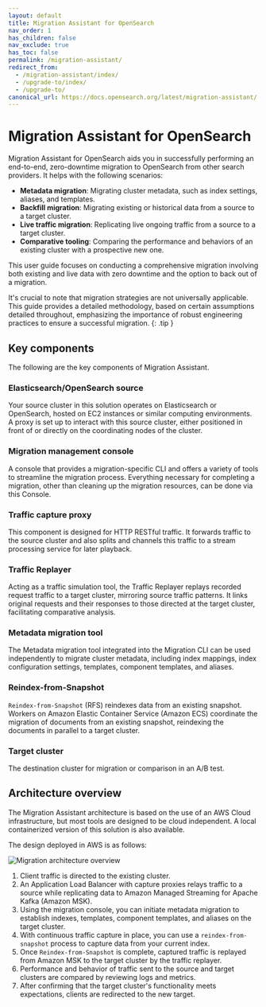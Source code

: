 ```yaml
---
layout: default
title: Migration Assistant for OpenSearch
nav_order: 1
has_children: false
nav_exclude: true
has_toc: false
permalink: /migration-assistant/
redirect_from:
  - /migration-assistant/index/
  - /upgrade-to/index/
  - /upgrade-to/
canonical_url: https://docs.opensearch.org/latest/migration-assistant/
---
```


# Migration Assistant for OpenSearch

Migration Assistant for OpenSearch aids you in successfully performing an end-to-end, zero-downtime migration to OpenSearch from other search providers. It helps with the following scenarios:

- **Metadata migration**: Migrating cluster metadata, such as index settings, aliases, and templates.
- **Backfill migration**: Migrating existing or historical data from a source to a target cluster.
- **Live traffic migration**: Replicating live ongoing traffic from a source to a target cluster.
- **Comparative tooling**: Comparing the performance and behaviors of an existing cluster with a prospective new one.

This user guide focuses on conducting a comprehensive migration involving both existing and live data with zero downtime and the option to back out of a migration.

It's crucial to note that migration strategies are not universally applicable. This guide provides a detailed methodology, based on certain assumptions detailed throughout, emphasizing the importance of robust engineering practices to ensure a successful migration.
{: .tip }

## Key components 

The following are the key components of Migration Assistant.

### Elasticsearch/OpenSearch source

Your source cluster in this solution operates on Elasticsearch or OpenSearch, hosted on EC2 instances or similar computing environments. A proxy is set up to interact with this source cluster, either positioned in front of or directly on the coordinating nodes of the cluster.

### Migration management console

A console that provides a migration-specific CLI and offers a variety of tools to streamline the migration process.  Everything necessary for completing a migration, other than cleaning up the migration resources, can be done via this Console.

### Traffic capture proxy

This component is designed for HTTP RESTful traffic. It forwards traffic to the source cluster and also splits and channels this traffic to a stream processing service for later playback.

### Traffic Replayer

Acting as a traffic simulation tool, the Traffic Replayer replays recorded request traffic to a target cluster, mirroring source traffic patterns. It links original requests and their responses to those directed at the target cluster, facilitating comparative analysis.

### Metadata migration tool

The Metadata migration tool integrated into the Migration CLI can be used independently to migrate cluster metadata, including index mappings, index configuration settings, templates, component templates, and aliases.

### Reindex-from-Snapshot

`Reindex-from-Snapshot` (RFS) reindexes data from an existing snapshot. Workers on Amazon Elastic Container Service (Amazon ECS) coordinate the migration of documents from an existing snapshot, reindexing the documents in parallel to a target cluster.

### Target cluster

The destination cluster for migration or comparison in an A/B test.

## Architecture overview

The Migration Assistant architecture is based on the use of an AWS Cloud infrastructure, but most tools are designed to be cloud independent. A local containerized version of this solution is also available.

The design deployed in AWS is as follows: 

![Migration architecture overview]({{site.url}}{{site.baseurl}}/images/migrations/migrations-architecture-overview.png)

1. Client traffic is directed to the existing cluster.
2. An Application Load Balancer with capture proxies relays traffic to a source while replicating data to Amazon Managed Streaming for Apache Kafka (Amazon MSK).
3. Using the migration console, you can initiate metadata migration to establish indexes, templates, component templates, and aliases on the target cluster.
4. With continuous traffic capture in place, you can use a `reindex-from-snapshot` process to capture data from your current index.
4. Once `Reindex-from-Snapshot` is complete, captured traffic is replayed from Amazon MSK to the target cluster by the traffic replayer.
5. Performance and behavior of traffic sent to the source and target clusters are compared by reviewing logs and metrics.
6. After confirming that the target cluster's functionality meets expectations, clients are redirected to the new target.

